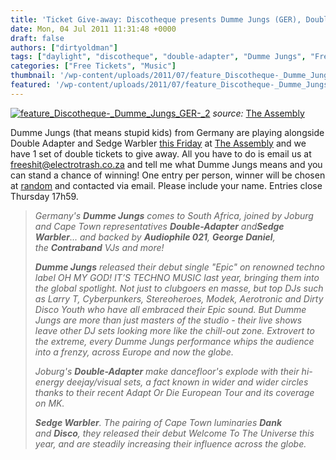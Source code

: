 ```yaml
---
title: 'Ticket Give-away: Discotheque presents Dumme Jungs (GER), Double-Adapter & Sedge Warbler'
date: Mon, 04 Jul 2011 11:31:48 +0000
draft: false
authors: ["dirtyoldman"]
tags: ["daylight", "discotheque", "double-adapter", "Dumme Jungs", "Free Tickets", "Music Video", "Sedge Warbler"]
categories: ["Free Tickets", "Music"]
thumbnail: '/wp-content/uploads/2011/07/feature_Discotheque-_Dumme_Jungs_GER-_2-150x150.jpg'
featured: '/wp-content/uploads/2011/07/feature_Discotheque-_Dumme_Jungs_GER-_2-304x190.jpg'
---
```


[![](/wp-content/uploads/2011/07/feature_Discotheque-_Dumme_Jungs_GER-_2-e1309777809617.jpg "feature_Discotheque-_Dumme_Jungs_GER-_2")](/2011/07/04/ticket-give-away-discotheque-presents-dumme-jungs-ger-double-adapter-sedge-warbler/feature_discotheque-_dumme_jungs_ger-_2/) _source:_ [The Assembly](http://www.theassembly.co.za/event/187/)

Dumme Jungs (that means stupid kids) from Germany are playing alongside Double Adapter and Sedge Warbler [this Friday](http://www.facebook.com/event.php?eid=241159475896852) at [The Assembly](http://www.theassembly.co.za/event/187/) and we have 1 set of double tickets to give away. All you have to do is email us at [freeshit@electrotrash.co.za](mailto:freeshit@electrotrash.co.za?subject=dbladptr) and tell me what Dumme Jungs means and you can stand a chance of winning! One entry per person, winner will be chosen at [random](http://www.random.org) and contacted via email. Please include your name. Entries close Thursday 17h59.

> _Germany's **Dumme Jungs** comes to South Africa, joined by Joburg and Cape Town representatives **Double-Adapter** and**Sedge** **Warbler**... and backed by **Audiophile 021**, **George Daniel**, the **Contraband** VJs and more!_
>
> _**Dumme Jungs** released their debut single "Epic" on renowned techno label OH MY GOD! IT’S TECHNO MUSIC last year, bringing them into the global spotlight. Not just to clubgoers en masse, but top DJs such as Larry T, Cyberpunkers, Stereoheroes, Modek, Aerotronic and Dirty Disco Youth who have all embraced their Epic sound. But Dumme Jungs are more than just masters of the studio - their live shows leave other DJ sets looking more like the chill-out zone. Extrovert to the extreme, every Dumme Jungs performance whips the audience into a frenzy, across Europe and now the globe._
>
> _Joburg's **Double-Adapter** make dancefloor's explode with their hi-energy deejay/visual sets, a fact known in wider and wider circles thanks to their recent _Adapt Or Die_ European Tour and its coverage on MK._
>
> _**Sedge Warbler**. The pairing of Cape Town luminaries **Dank** and **Disco**, they released their debut _Welcome To The Universe_ this year, and are steadily increasing their influence across the globe._

